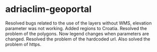 # adriaclim-geoportal
Resolved bugs related to the use of the layers without WMS, elevation parameter was not working. 
Added regions to Croatia.
Resolved the problem of the polygons.
Now legend changes when parameters are changed.
Resolved the problem of the hardcoded url.
Also solved the problem of https.
